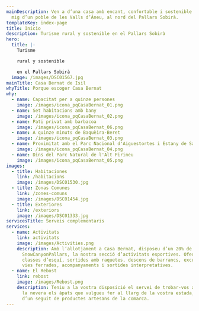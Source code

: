 ```yaml
---
mainDescription: Ven a d’una casa amb encant, confortable i sostenible al bell
  mig d’un poble de les Valls d’Àneu, al nord del Pallars Sobirà.
templateKey: index-page
title: Inicio
description: Turisme rural y sostenible en el Pallars Sobirà
hero:
  title: |-
    Turisme

    rural y sostenible

    en el Pallars Sobirà
  image: /images/DSC01567.jpg
mainTitle: Casa Bernat de Isil
whyTitle: Porque escoger Casa Bernat
why:
  - name: Capacitat per a quinze persones
    image: /images/icona_pqCasaBernat_01.png
  - name: Set habitacions amb bany
    image: /images/icona_pqCasaBernat_02.png
  - name: Pati privat amb barbacoa
    image: /images/icona_pqCasaBernat_06.png
  - name: A quinze minuts de Baquèira-Beret
    image: /images/icona_pqCasaBernat_03.png
  - name: Proximitat amb el Parc Nacional d'Aiguestortes i Estany de Sant Maurici
    image: /images/icona_pqCasaBernat_04.png
  - name: Dins del Parc Natural de l'Alt Pirineu
    image: /images/icona_pqCasaBernat_05.png
images:
  - title: Habitaciones
    link: /habitacions
    image: /images/DSC01530.jpg
  - title: Zonas Comunes
    link: /zones-comuns
    image: /images/DSC01454.jpg
  - title: Exteriores
    link: /exteriors
    image: /images/DSC01333.jpg
servicesTitle: Serveis complementaris
services:
  - name: Activitats
    link: activitats
    image: /images/Activities.png
    description: Amb l’allotjament a Casa Bernat, disposeu d’un 20% de descompte a
      SnowCanyonPallars, la nostra secció d’activitats esportives. Oferim
      classes d’esquí, sortides amb raquetes, descens de barrancs, excursions,
      vies ferrades, acompanyaments i sortides interpretatives.
  - name: El Rebost
    link: rebost
    image: /images/Rebost.png
    description: Teniu a la vostra disposició el servei de trobar-vos al rebost i a
      la nevera els àpats que vulgueu fer al llarg de la vostra estada, a més,
      d’un seguit de productes artesans de la comarca.
---
```

